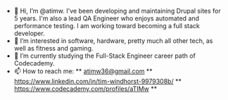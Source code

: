 - 👋 Hi, I’m @atimw. I've been developing and maintaining Drupal sites for 5 years. I'm also a lead QA Engineer who enjoys automated and performance testing. I am working toward becoming a full stack developer.
- 👀 I’m interested in software, hardware, pretty much all other tech, as well as fitness and gaming.
- 🌱 I’m currently studying the Full-Stack Engineer career path of Codecademy.
- 📫 How to reach me: ** atimw36@gmail.com ** https://www.linkedin.com/in/tim-windhorst-9979308b/ ** https://www.codecademy.com/profiles/aTIMw **

<!---
atimw/atimw is a ✨ special ✨ repository because its `README.md` (this file) appears on your GitHub profile.
You can click the Preview link to take a look at your changes.
--->
